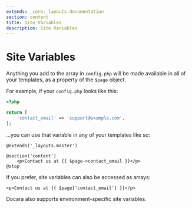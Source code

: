 ```yaml
---
extends: _core._layouts.documentation
section: content
title: Site Variables
description: Site Variables
---
```


# Site Variables
Anything you add to the array in `config.php` will be made available in all of your templates, as a property of the `$page` object.

For example, if your `config.php` looks like this:

```php
<?php

return [
    'contact_email' => 'support@example.com',
];
```

…you can use that variable in any of your templates like so:

```blade 
@extends('_layouts.master')

@section('content')
    <p>Contact us at {{ $page->contact_email }}</p>
@stop
```

If you prefer, site variables can also be accessed as arrays:

```blade 
<p>Contact us at {{ $page['contact_email'] }}</p>
```

Docara also supports environment-specific site variables.
